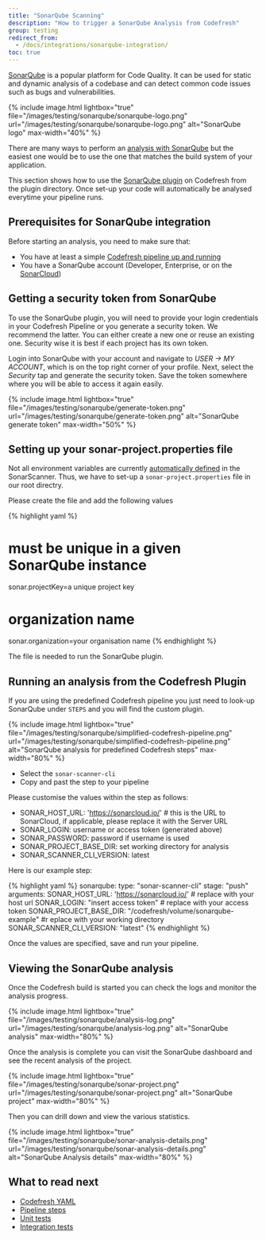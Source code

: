 ```yaml
---
title: "SonarQube Scanning"
description: "How to trigger a SonarQube Analysis from Codefresh"
group: testing
redirect_from:
  - /docs/integrations/sonarqube-integration/
toc: true
---
```


[SonarQube](https://www.sonarqube.org/) is a popular platform for Code Quality. It can be used for static and dynamic analysis of a codebase and can detect common code issues such as bugs and vulnerabilities. 


{% include image.html 
lightbox="true" 
file="/images/testing/sonarqube/sonarqube-logo.png" 
url="/images/testing/sonarqube/sonarqube-logo.png" 
alt="SonarQube logo" 
max-width="40%" 
%}

There are many ways to perform an [analysis with SonarQube](https://docs.sonarqube.org/latest/setup/overview/) but the easiest one would be to use the one that matches the build system of your application.

This section shows how to use the [SonarQube plugin](https://codefresh.io/steps/step/sonar-scanner-cli) on Codefresh from the plugin directory. Once set-up your code will automatically be analysed everytime your pipeline runs.  

## Prerequisites for SonarQube integration

Before starting an analysis, you need to make sure that:

 * You have at least a simple [Codefresh pipeline up and running](https://codefresh.io/docs/docs/getting-started/create-a-codefresh-account/)
 * You have a SonarQube account (Developer, Enterprise, or on the [SonarCloud](https://sonarcloud.io/))

## Getting a security token from SonarQube

To use the SonarQube plugin, you will need to provide your login credentials in your Codefresh Pipeline or you generate a security token. We recommend the latter. You can either create a new one or reuse an existing one. Security wise it is best if each project has its own token.

Login into SonarQube with your account and navigate to *USER -> MY ACCOUNT*, which is on the top right corner of your profile. Next, select the *Security* tap and generate the security token. Save the token somewhere where you will be able to access it again easily.

{% include image.html 
lightbox="true" 
file="/images/testing/sonarqube/generate-token.png" 
url="/images/testing/sonarqube/generate-token.png" 
alt="SonarQube generate token" 
max-width="50%" 
%}

## Setting up your sonar-project.properties file

Not all environment variables are currently [automatically defined](https://github.com/SonarSource/sonar-scanner-cli-docker/pull/50) in the SonarScanner. Thus, we have to set-up a `sonar-project.properties` file in our root directry.

Please create the file and add the following values

{% highlight yaml %}
# must be unique in a given SonarQube instance
sonar.projectKey=a unique project key
 
# organization name
sonar.organization=your organisation name
{% endhighlight %}

The file is needed to run the SonarQube plugin.

## Running an analysis from the Codefresh Plugin

If you are using the predefined Codefresh pipeline you just need to look-up SonarQube under `STEPS` and you will find the custom plugin.

{% include image.html 
lightbox="true" 
file="/images/testing/sonarqube/simplified-codefresh-pipeline.png" 
url="/images/testing/sonarqube/simplified-codefresh-pipeline.png" 
alt="SonarQube analysis for predefined Codefresh steps" 
max-width="80%" 
%}

* Select the `sonar-scanner-cli`
* Copy and past the step to your pipeline

Please customise the values within the step as follows:
* SONAR_HOST_URL: 'https://sonarcloud.io/' # this is the URL to SonarCloud, if applicable, please replace it with the Server URL
* SONAR_LOGIN: username or access token (generated above)
* SONAR_PASSWORD: password if username is used
* SONAR_PROJECT_BASE_DIR: set working directory for analysis
* SONAR_SCANNER_CLI_VERSION: latest

Here is our example step:

{% highlight yaml %}
 sonarqube:
    type: "sonar-scanner-cli"
    stage: "push"
    arguments:
      SONAR_HOST_URL: 'https://sonarcloud.io/' # replace with your host url
      SONAR_LOGIN: "insert access token" # replace with your access token
      SONAR_PROJECT_BASE_DIR: "/codefresh/volume/sonarqube-example" #r eplace with your working directory
      SONAR_SCANNER_CLI_VERSION: "latest"
{% endhighlight %}

Once the values are specified, save and run your pipeline.

## Viewing the SonarQube analysis

Once the Codefresh build is started you can check the logs and monitor the analysis progress.

{% include image.html 
lightbox="true" 
file="/images/testing/sonarqube/analysis-log.png" 
url="/images/testing/sonarqube/analysis-log.png" 
alt="SonarQube analysis" 
max-width="80%" 
%}

Once the analysis is complete you can visit the SonarQube dashboard and see the recent analysis of the project.

{% include image.html 
lightbox="true" 
file="/images/testing/sonarqube/sonar-project.png" 
url="/images/testing/sonarqube/sonar-project.png" 
alt="SonarQube project" 
max-width="80%" 
%}

Then you can drill down and view the various statistics.

{% include image.html 
lightbox="true" 
file="/images/testing/sonarqube/sonar-analysis-details.png" 
url="/images/testing/sonarqube/sonar-analysis-details.png" 
alt="SonarQube Analysis details" 
max-width="80%" 
%}

## What to read next

* [Codefresh YAML]({{site.baseurl}}/docs/codefresh-yaml/what-is-the-codefresh-yaml/)
* [Pipeline steps]({{site.baseurl}}/docs/codefresh-yaml/steps/)
* [Unit tests]({{site.baseurl}}/docs/testing/unit-tests/)
* [Integration tests]({{site.baseurl}}/docs/testing/integration-tests/)

